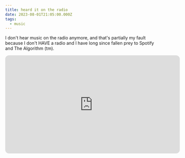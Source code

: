 ```yaml
---
title: heard it on the radio
date: 2023-08-01T21:05:00.000Z
tags:
  - music
---
```

I don't hear music on the radio anymore, and that's partially my fault because I don't HAVE a radio and I have long since fallen prey to Spotify and The Algorithm (tm).

<iframe width="560" height="315" style="border-radius:12px"  src="https://www.youtube.com/embed/Dxko6vJIHuY?si=ui-vWdLvn3MSXwdN" title="YouTube video player" frameborder="0" allow="accelerometer; autoplay; clipboard-write; encrypted-media; gyroscope; picture-in-picture; web-share" referrerpolicy="strict-origin-when-cross-origin" allowfullscreen></iframe>
